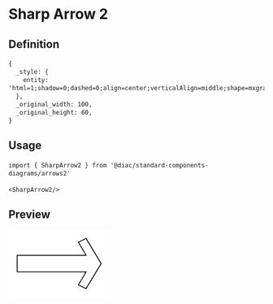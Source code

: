 # Sharp Arrow 2

## Definition

```
{
  _style: { 
    entity: 'html=1;shadow=0;dashed=0;align=center;verticalAlign=middle;shape=mxgraph.arrows2.sharpArrow2;dy1=0.67;dx1=18;dx2=18;dy3=0.15;dx3=27;notch=0;',
  },
  _original_width: 100,
  _original_height: 60,
}
```

## Usage

```
import { SharpArrow2 } from '@diac/standard-components-diagrams/arrows2'

<SharpArrow2/>
```

## Preview

<img src="./sharp-arrow-2.png" width="200"/>
